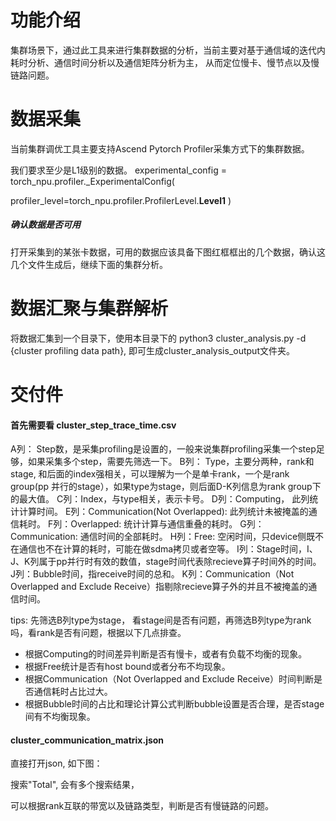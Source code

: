 # 功能介绍
集群场景下，通过此工具来进行集群数据的分析，当前主要对基于通信域的迭代内耗时分析、通信时间分析以及通信矩阵分析为主， 从而定位慢卡、慢节点以及慢链路问题。

# 数据采集
当前集群调优工具主要支持Ascend Pytorch Profiler采集方式下的集群数据。

我们要求至少是L1级别的数据。
experimental\_config = torch\_npu.profiler.\_ExperimentalConfig(

​              profiler\_level=torch\_npu.profiler.ProfilerLevel.**Level1**
​            )
##### 确认数据是否可用

打开采集到的某张卡数据，可用的数据应该具备下图红框框出的几个数据，确认这几个文件生成后，继续下面的集群分析。

# 数据汇聚与集群解析

将数据汇集到一个目录下，使用本目录下的
python3 cluster_analysis.py -d {cluster profiling data path}, 即可生成cluster_analysis_output文件夹。

# 交付件

#### 首先需要看 cluster_step_trace_time.csv

A列： Step数，是采集profiling是设置的，一般来说集群profiling采集一个step足够，如果采集多个step，需要先筛选一下。
B列： Type，主要分两种，rank和stage, 和后面的index强相关，可以理解为一个是单卡rank，一个是rank group(pp 并行的stage），如果type为stage，则后面D-K列信息为rank group下的最大值。
C列：Index，与type相关，表示卡号。
D列：Computing， 此列统计计算时间。
E列：Communication(Not Overlapped): 此列统计未被掩盖的通信耗时。
F列：Overlapped: 统计计算与通信重叠的耗时。
G列：Communication: 通信时间的全部耗时。
H列：Free: 空闲时间，只device侧既不在通信也不在计算的耗时，可能在做sdma拷贝或者空等。
I列：Stage时间，I、J、K列属于pp并行时有效的数值，stage时间代表除recieve算子时间外的时间。
J列：Bubble时间，指receive时间的总和。
K列：Communication（Not Overlapped and Exclude Receive）指剔除recieve算子外的并且不被掩盖的通信时间。

tips:
先筛选B列type为stage， 看stage间是否有问题，再筛选B列type为rank吗，看rank是否有问题，根据以下几点排查。
* 根据Computing的时间差异判断是否有慢卡，或者有负载不均衡的现象。
* 根据Free统计是否有host bound或者分布不均现象。
* 根据Communication（Not Overlapped and Exclude Receive）时间判断是否通信耗时占比过大。
* 根据Bubble时间的占比和理论计算公式判断bubble设置是否合理，是否stage间有不均衡现象。

#### cluster_communication_matrix.json

直接打开json, 如下图：

搜索"Total", 会有多个搜索结果，

可以根据rank互联的带宽以及链路类型，判断是否有慢链路的问题。